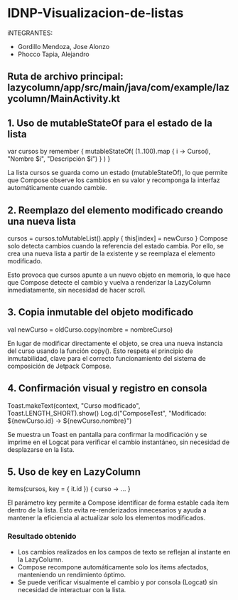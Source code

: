 # IDNP-Visualizacion-de-listas
iNTEGRANTES:
- Gordillo Mendoza, Jose Alonzo
- Phocco Tapia, Alejandro

## Ruta de archivo principal: lazycolumn/app/src/main/java/com/example/lazycolumn/MainActivity.kt

## 1. Uso de mutableStateOf para el estado de la lista
var cursos by remember {
    mutableStateOf(
        (1..100).map { i ->
            Curso(i, "Nombre $i", "Descripción $i")
        }
    )
}

La lista cursos se guarda como un estado (mutableStateOf), lo que permite que Compose observe los cambios en su valor y recomponga la interfaz automáticamente cuando cambie.

## 2. Reemplazo del elemento modificado creando una nueva lista
cursos = cursos.toMutableList().apply {
    this[index] = newCurso
}
Compose solo detecta cambios cuando la referencia del estado cambia.
Por ello, se crea una nueva lista a partir de la existente y se reemplaza el elemento modificado.

Esto provoca que cursos apunte a un nuevo objeto en memoria, lo que hace que Compose detecte el cambio y vuelva a renderizar la LazyColumn inmediatamente, sin necesidad de hacer scroll.

## 3. Copia inmutable del objeto modificado
val newCurso = oldCurso.copy(nombre = nombreCurso)

En lugar de modificar directamente el objeto, se crea una nueva instancia del curso usando la función copy().
Esto respeta el principio de inmutabilidad, clave para el correcto funcionamiento del sistema de composición de Jetpack Compose.

## 4. Confirmación visual y registro en consola
Toast.makeText(context, "Curso modificado", Toast.LENGTH_SHORT).show()
Log.d("ComposeTest", "Modificado: ${newCurso.id} -> ${newCurso.nombre}")

Se muestra un Toast en pantalla para confirmar la modificación y se imprime en el Logcat para verificar el cambio instantáneo, sin necesidad de desplazarse en la lista.

## 5. Uso de key en LazyColumn
items(cursos, key = { it.id }) { curso -> ... }

El parámetro key permite a Compose identificar de forma estable cada ítem dentro de la lista.
Esto evita re-renderizados innecesarios y ayuda a mantener la eficiencia al actualizar solo los elementos modificados.

### Resultado obtenido

- Los cambios realizados en los campos de texto se reflejan al instante en la LazyColumn.
- Compose recompone automáticamente solo los ítems afectados, manteniendo un rendimiento óptimo.
- Se puede verificar visualmente el cambio y por consola (Logcat) sin necesidad de interactuar con la lista.
